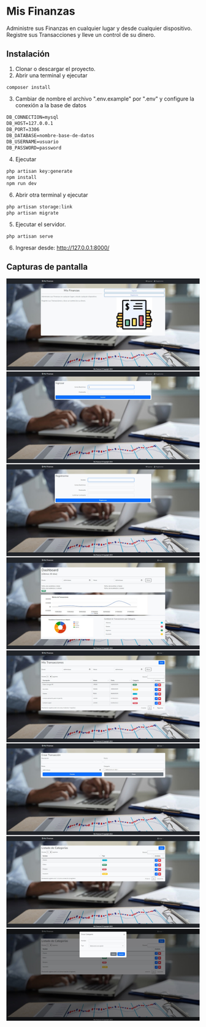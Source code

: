 # Mis Finanzas

Administre sus Finanzas en cualquier lugar y desde cualquier dispositivo. Registre sus Transacciones y lleve un control de su dinero. 

## Instalación

1. Clonar o descargar el proyecto.
2. Abrir una terminal y ejecutar
```
composer install
```
3. Cambiar de nombre el archivo ".env.example" por ".env" y configure la conexión a la base de datos
```
DB_CONNECTION=mysql
DB_HOST=127.0.0.1
DB_PORT=3306
DB_DATABASE=nombre-base-de-datos
DB_USERNAME=usuario
DB_PASSWORD=password
```
4. Ejecutar
```
php artisan key:generate
npm install
npm run dev
```
6. Abrir otra terminal y ejecutar
```
php artisan storage:link 
php artisan migrate
```
5. Ejecutar el servidor.
```
php artisan serve
```
6. Ingresar desde: http://127.0.0.1:8000/

## Capturas de pantalla

![Pantalla de Inicio](capturas/pantalla-inicio.jpg)
![Login](capturas/login.jpg)
![Register](capturas/register.jpg)
![Dashboard](capturas/dashboard.jpg)
![Mis Transacciones](capturas/mis-transacciones.jpg)
![Crear Transaccion](capturas/crear-transaccion.jpg)
![Categorias](capturas/categorias.jpg)
![Crear Categoria](capturas/crear-categoria.jpg)